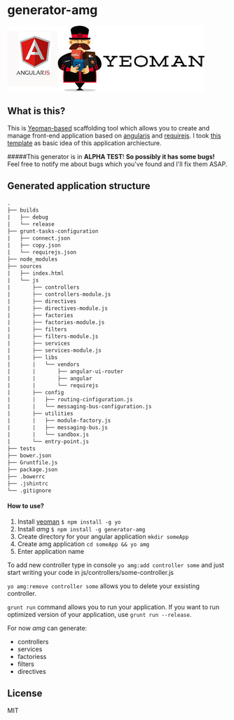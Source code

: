 # generator-amg 
![logo](https://raw.githubusercontent.com/AndrewKovalenko/generator-amg/master/logo.jpg)

## What is this?

This is [Yeoman-based](http://yeoman.io) scaffolding tool which allows you to create and manage front-end application based on [angularjs](https://angularjs.org/) and [requirejs](http://requirejs.org/). I took [this template](https://github.com/AndrewKovalenko/AngularJs-Application-Template) as basic idea of this application archiecture.

#####This generator is in **ALPHA TEST**! 
**So possibly it has some bugs!** Feel free to notify me about bugs which you've found and I'll fix them ASAP.

## Generated application structure
```
.
├── builds
|   ├── debug                             
|   └── release
├── grunt-tasks-configuration             
|   ├── connect.json
|   ├── copy.json
|   └── requirejs.json
├── node_modules
├── sources
|   ├── index.html
|   └── js
|       ├── controllers
|       ├── controllers-module.js
|       ├── directives
|       ├── directives-module.js
|       ├── factories
|       ├── factories-module.js
|       ├── filters
|       ├── filters-module.js
|       ├── services
|       ├── services-module.js
|       ├── libs
|       |   └── vendors
|       |       ├── angular-ui-router
|       |       ├── angular
|       |       └── requirejs
|       ├── config
|       |   ├── routing-cinfiguration.js
|       |   └── messaging-bus-configuration.js
|       ├── utilities
|       |   ├── module-factory.js
|       |   ├── messaging-bus.js
|       |   └── sandbox.js
|       └── entry-point.js
├── tests    
├── bower.json
├── Gruntfile.js
├── package.json
├── .bowerrc
├── .jshintrc
└── .gitignore
```
#### How to use?

1. Install [yeoman](http://yeoman.io/) `$ npm install -g yo`
2. Install *amg* `$ npm install -g generator-amg`
2. Create directory for your angular application `mkdir someApp`
2. Create amg application `cd someApp && yo amg`
3. Enter application name

To add new controller type in console `yo amg:add controller some`
and just start writing your code in js/controllers/some-controller.js

`yo amg:remove controller some` allows you to delete your exsisting controller.

`grunt run` command allows you to run your application.
If you want to run optimized version of your application, use `grunt run --release`.


For now *amg* can generate:
* controllers
* services
* factoriess
* filters
* directives

## License

MIT
